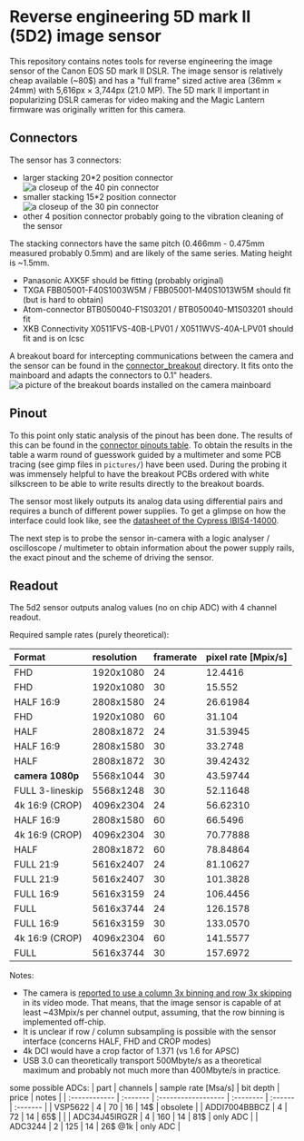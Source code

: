 # Reverse engineering 5D mark II (5D2) image sensor

This repository contains notes tools for reverse engineering the image sensor of the Canon EOS 5D mark II
DSLR. The image sensor is relatively cheap available (~80$) and has a "full frame" sized active area 
(36mm × 24mm) with 5,616px × 3,744px (21.0 MP). The 5D mark II important in popularizing DSLR cameras
for video making and the Magic Lantern firmware was originally written for this camera.

## Connectors

The sensor has 3 connectors:

* larger stacking 20*2 position connector ![a closeup of the 40 pin connector](pictures/connector_20x2.JPG)
* smaller stacking 15*2 position connector ![a closeup of the 30 pin connector](pictures/connector_15x2.JPG)
* other 4 position connector probably going to the vibration cleaning of the sensor

The stacking connectors have the same pitch (0.466mm - 0.475mm measured probably 0.5mm) and are likely of the same series.
Mating height is ~1.5mm.

* Panasonic AXK5F should be fitting (probably original)
* TXGA FBB05001-F40S1003W5M / FBB05001-M40S1013W5M should fit (but is hard to obtain)
* Atom-connector BTB050040-F1S03201 / BTB050040-M1S03201 should fit
* XKB Connectivity X0511FVS-40B-LPV01 / X0511WVS-40A-LPV01 should fit and is on lcsc

A breakout board for intercepting communications between the camera and the sensor can be found
in the [connector_breakout](connector/breakout) directory. It fits onto the mainboard and adapts the
connectors to 0.1" headers. 
![a picture of the breakout boards installed on the camera mainboard](pictures/with_breakouts.JPG)

## Pinout

To this point only static analysis of the pinout has been done. The results of this can be found in
the [connector pinouts table](pictures/connector_pinouts.ods). To obtain the results in the table
a warm round of guesswork guided by a multimeter and some PCB tracing (see gimp files in `pictures/`)
have been used. During the probing it was immensely helpful to have the breakout PCBs ordered with
white silkscreen to be able to write results directly to the breakout boards.

The sensor most likely outputs its analog data using differential pairs and requires
a bunch of different power supplies. To get a glimpse on how the interface could look like, see the
[datasheet of the Cypress IBIS4-14000](interesting_datasheets/Cypress_Semiconductor-IBIS4-14000-M-datasheet.pdf).

The next step is to probe the sensor in-camera with a logic analyser / oscilloscope / multimeter to
obtain information about the power supply rails, the exact pinout and the scheme of driving the
sensor.

## Readout

The 5d2 sensor outputs analog values (no on chip ADC) with 4 channel readout.

Required sample rates (purely theoretical):

| Format           | resolution | framerate | pixel rate [Mpix/s] |
| :--------------- | :--------- | :-------- | :------------------ |
| FHD              | 1920x1080  | 24        | 12.4416             |
| FHD              | 1920x1080  | 30        | 15.552              |
| HALF 16:9        | 2808x1580  | 24        | 26.61984            |
| FHD              | 1920x1080  | 60        | 31.104              |
| HALF             | 2808x1872  | 24        | 31.53945            |
| HALF 16:9        | 2808x1580  | 30        | 33.2748             |
| HALF             | 2808x1872  | 30        | 39.42432            |
| **camera 1080p** | 5568x1044  | 30        | 43.59744            |
| FULL 3-lineskip  | 5568x1248  | 30        | 52.11648            |
| 4k 16:9 (CROP)   | 4096x2304  | 24        | 56.62310            |
| HALF 16:9        | 2808x1580  | 60        | 66.5496             |
| 4k 16:9 (CROP)   | 4096x2304  | 30        | 70.77888            |
| HALF             | 2808x1872  | 60        | 78.84864            |
| FULL 21:9        | 5616x2407  | 24        | 81.10627            |
| FULL 21:9        | 5616x2407  | 30        | 101.3828            |
| FULL 16:9        | 5616x3159  | 24        | 106.4456            |
| FULL             | 5616x3744  | 24        | 126.1578            |
| FULL 16:9        | 5616x3159  | 30        | 133.0570            |
| 4k 16:9 (CROP)   | 4096x2304  | 60        | 141.5577            |
| FULL             | 5616x3744  | 30        | 157.6972            |

Notes:
* The camera is [reported to use a column 3x binning and row 3x skipping](https://www.magiclantern.fm/forum/index.php?topic=16516.0)
  in its video mode. That means, that the image sensor is capable of at least ~43Mpix/s per channel 
  output, assuming, that the row binning is implemented off-chip.
* It is unclear if row / column subsampling is possible with the sensor interface (concerns HALF, FHD and CROP modes)
* 4k DCI would have a crop factor of 1.371 (vs 1.6 for APSC)
* USB 3.0 can theoretically transport 500Mbyte/s as a theoretical maximum and probably not much more than 400Mbyte/s in practice.

some possible ADCs:
| part          | channels | sample rate [Msa/s] | bit depth | price   | notes    |
| :------------ | :------- | :------------------ | :-------- | :------ | :------- |
| VSP5622       | 4        | 70                  | 16        | 14$     | obsolete |
| ADDI7004BBBCZ | 4        | 72                  | 14        | 65$     |          |
| ADC34J45IRGZR | 4        | 160                 | 14        | 81$     | only ADC |
| ADC3244       | 2        | 125                 | 14        | 26$ @1k | only ADC |
